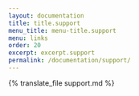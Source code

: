 ```yaml
---
layout: documentation
title: title.support
menu_title: menu-title.support
menu: links
order: 20
excerpt: excerpt.support
permalink: /documentation/support/
---
```


{% translate_file support.md %}

